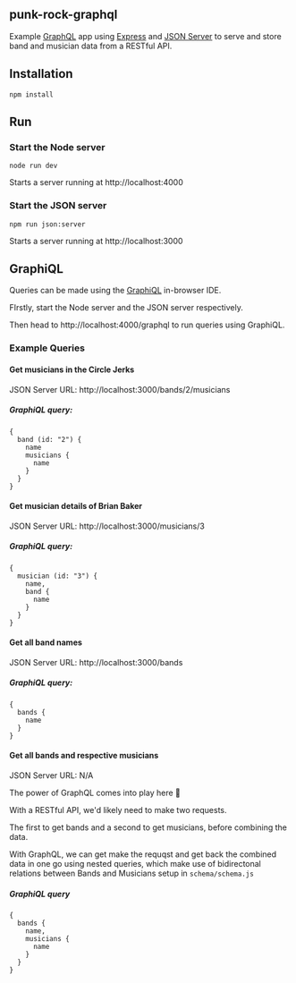 ## punk-rock-graphql

Example [GraphQL](https://github.com/graphql) app using [Express](https://github.com/expressjs/express) and [JSON Server](https://github.com/typicode/json-server) to serve and store band and musician data from a RESTful API.

## Installation

`npm install`

## Run

### Start the Node server

`node run dev`

Starts a server running at http://localhost:4000

### Start the JSON server

`npm run json:server`

Starts a server running at http://localhost:3000

## GraphiQL

Queries can be made using the [GraphiQL](https://github.com/graphql/graphiql) in-browser IDE.

FIrstly, start the Node server and the JSON server respectively.

Then head to http://localhost:4000/graphql to run queries using GraphiQL.

### Example Queries

#### Get musicians in the Circle Jerks

JSON Server URL: http://localhost:3000/bands/2/musicians

##### GraphiQL query:

```
{
  band (id: "2") {
    name
    musicians {
      name
    }
  }
}
```

#### Get musician details of Brian Baker

JSON Server URL: http://localhost:3000/musicians/3

##### GraphiQL query:

```
{
  musician (id: "3") {
    name,
    band {
      name
    }
  }
}
```

#### Get all band names

JSON Server URL: http://localhost:3000/bands

##### GraphiQL query:

```
{
  bands {
    name
  }
}
```

#### Get all bands and respective musicians

JSON Server URL: N/A

The power of GraphQL comes into play here 🤘

With a RESTful API, we'd likely need to make two requests.

The first to get bands and a second to get musicians, before combining the data.

With GraphQL, we can get make the requqst and get back the combined data in one go using nested queries, which make use of bidirectonal relations between Bands and Musicians setup in `schema/schema.js`

##### GraphiQL query

```
{
  bands {
    name,
    musicians {
      name
    }
  }
}
```
